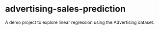 # advertising-sales-prediction
A demo project to explore linear regression using the Advertising dataset.
